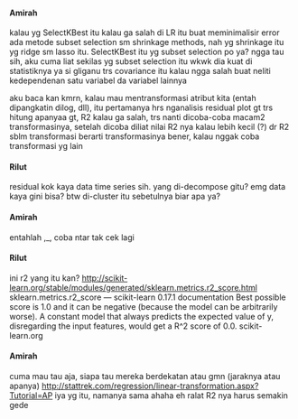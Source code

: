 #### Amirah

kalau yg SelectKBest itu kalau ga salah di LR itu buat meminimalisir error ada metode subset selection sm shrinkage methods, nah yg shrinkage itu yg ridge sm lasso itu.
SelectKBest itu yg subset selection po ya?
ngga tau sih, aku cuma liat sekilas yg subset selection itu wkwk
dia kuat di statistiknya ya
si gliganu
trs covariance itu kalau ngga salah buat neliti kedependenan satu variabel da variabel lainnya

aku baca kan kmrn, kalau mau mentransformasi atribut kita (entah dipangkatin dilog, dll), itu pertamanya hrs nganalisis residual plot gt trs hitung apanyaa gt, R2 kalau ga salah, trs nanti dicoba-coba macam2 transformasinya, setelah dicoba diliat nilai R2 nya kalau lebih kecil (?) dr R2 sblm transformasi berarti transformasinya bener, kalau nggak coba transformasi yg lain

#### Rilut
residual kok kaya data time series sih. yang di-decompose gitu?
emg data kaya gini bisa?
btw di-cluster itu sebetulnya biar apa ya?

#### Amirah
entahlah ,_,
coba ntar tak cek lagi

#### Rilut
ini r2 yang itu kan? http://scikit-learn.org/stable/modules/generated/sklearn.metrics.r2_score.html
sklearn.metrics.r2_score — scikit-learn 0.17.1 documentation
Best possible score is 1.0 and it can be negative (because the model can be arbitrarily worse). A constant model that always predicts the expected value of y, disregarding the input features, would get a R^2 score of 0.0.
scikit-learn.org

#### Amirah
cuma mau tau aja, siapa tau mereka berdekatan atau gmn (jaraknya atau apanya)
http://stattrek.com/regression/linear-transformation.aspx?Tutorial=AP
iya yg itu, namanya sama ahaha
eh ralat R2 nya harus semakin gede
